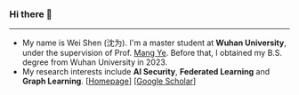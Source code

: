 ### Hi there 👋
***
- My name is Wei Shen (沈为). I'm a master student at **Wuhan University**, under the supervision of Prof. [Mang Ye](https://scholar.google.com.hk/citations?user=j-HxRy0AAAAJ&hl=zh-CN&oi=ao). Before that, I obtained my B.S. degree from Wuhan University in 2023.
- My research interests include **AI Security**, **Federated Learning** and **Graph Learning**. [[Homepage](https://shentt67.github.io/)] [[Google Scholar](https://scholar.google.com.hk/citations?user=fRwq42IAAAAJ&hl=zh-CN)] 
